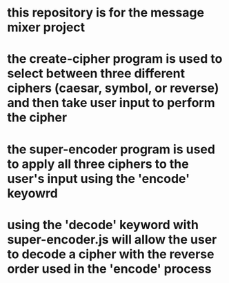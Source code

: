# this repository is for the message mixer project
# the create-cipher program is used to select between three different ciphers (caesar, symbol, or reverse) and then take user input to perform the cipher
# the super-encoder program is used to apply all three ciphers to the user's input using the 'encode' keyowrd
# using the 'decode' keyword with super-encoder.js will allow the user to decode a cipher with the reverse order used in the 'encode' process
